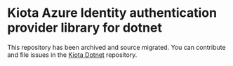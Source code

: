 # Kiota Azure Identity authentication provider library for dotnet

This repository has been archived and source migrated. You can contribute and file issues in the [Kiota Dotnet](https://github.com/microsoft/kiota-dotnet) repository. 
